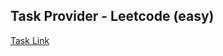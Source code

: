 ## Task Provider - Leetcode (easy)

[Task Link](https://leetcode.com/problems/amount-of-time-for-binary-tree-to-be-infected/?envType=daily-question&envId=2024-01-10)
    